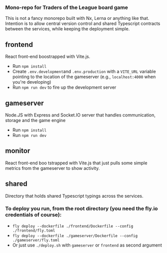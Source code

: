 ### Mono-repo for Traders of the League board game

This is not a fancy monorepo built with Nx, Lerna or anything like that. Intention is to allow central version control and shared Typescript contracts between the services, while keeping the deployment simple.

## frontend

React front-end boostrapped with Vite.js.

- Run `npm install`
- Create `.env.development`and `.env.production` with a `VITE_URL` variable pointing to the location of the gameserver (e.g., `localhost:4000` when you're developing)
- Run `npm run dev` to fire up the development server

## gameserver

Node.JS with Express and Socket.IO server that handles communication, storage and the game engine

- Run `npm install`
- Run `npm run dev`

## monitor

React front-end boo tstrapped with Vite.js that just pulls some simple metrics from the gameserver to show activity.

## shared

Directory that holds shared Typescript typings across the services.

### To deploy you run, from the root directory (you need the fly.io credentials of course):

- `fly deploy --dockerfile ./frontend/Dockerfile --config ./frontend/fly.toml`
- `fly deploy --dockerfile ./gameserver/Dockerfile --config ./gameserver/fly.toml`
- Or just use `./deploy.sh` with `gameserver` or `frontend` as second argument
